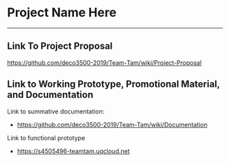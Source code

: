 # Project Name Here
***
## Link To Project Proposal
https://github.com/deco3500-2019/Team-Tam/wiki/Project-Proposal

## Link to Working Prototype, Promotional Material, and Documentation
Link to summative documentation:
- https://github.com/deco3500-2019/Team-Tam/wiki/Documentation

Link to functional prototype
- https://s4505496-teamtam.uqcloud.net

